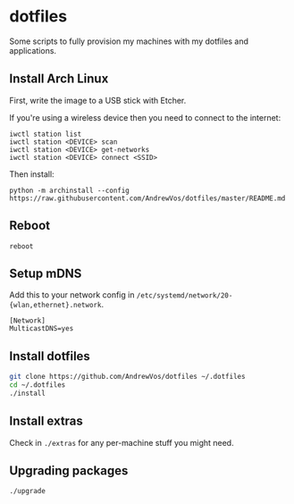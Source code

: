 # dotfiles

Some scripts to fully provision my machines with my dotfiles and applications.

## Install Arch Linux

First, write the image to a USB stick with Etcher.

If you're using a wireless device then you need to connect to the internet:

```
iwctl station list
iwctl station <DEVICE> scan
iwctl station <DEVICE> get-networks
iwctl station <DEVICE> connect <SSID>
```

Then install:

```
python -m archinstall --config https://raw.githubusercontent.com/AndrewVos/dotfiles/master/README.md
```

## Reboot

```
reboot
```

## Setup mDNS

Add this to your network config in `/etc/systemd/network/20-{wlan,ethernet}.network`.

```
[Network]
MulticastDNS=yes
```

## Install dotfiles

```bash
git clone https://github.com/AndrewVos/dotfiles ~/.dotfiles
cd ~/.dotfiles
./install
```

## Install extras

Check in `./extras` for any per-machine stuff you might need.

## Upgrading packages

```
./upgrade
```
